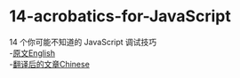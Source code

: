 # 14-acrobatics-for-JavaScript
14 个你可能不知道的 JavaScript 调试技巧
<br>
-[原文English](https://raygun.com/javascript-debugging-tips)
<br>
-[翻译后的文章Chinese](http://www.zcfy.cc/article/the-14-javascript-debugging-tips-you-probably-didnt-know-raygun-4480.html?t=new)
